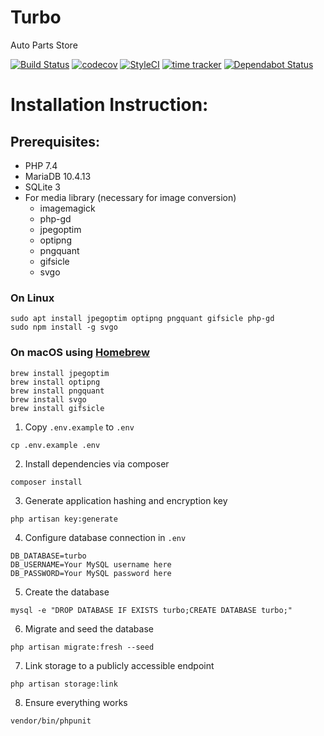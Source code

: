 # Turbo
Auto Parts Store

[![Build Status](https://travis-ci.org/CaddyDz/Turbo.svg?branch=master)](https://travis-ci.org/CaddyDz/Turbo)
[![codecov](https://codecov.io/gh/CaddyDz/Turbo/branch/master/graph/badge.svg)](https://codecov.io/gh/CaddyDz/Turbo)
[![StyleCI](https://github.styleci.io/repos/111581376/shield?branch=master)](https://github.styleci.io/repos/111581376)
[![time tracker](https://wakatime.com/badge/github/CaddyDz/Turbo.svg)](https://wakatime.com/badge/github/CaddyDz/Turbo)
[![Dependabot Status](https://api.dependabot.com/badges/status?host=github&repo=CaddyDz/Turbo)](https://dependabot.com)

# Installation Instruction:

## Prerequisites:

* PHP 7.4
* MariaDB 10.4.13
* SQLite 3
* For media library (necessary for image conversion)
	* imagemagick
	* php-gd
	* jpegoptim
	* optipng
	* pngquant
	* gifsicle
	* svgo

### On Linux
```shell
sudo apt install jpegoptim optipng pngquant gifsicle php-gd
sudo npm install -g svgo
```
### On macOS using [Homebrew](https://brew.sh/)
```shell
brew install jpegoptim
brew install optipng
brew install pngquant
brew install svgo
brew install gifsicle
```

1. Copy `.env.example` to `.env`
```shell
cp .env.example .env
```
2. Install dependencies via composer
```shell
composer install
```
3. Generate application hashing and encryption key
```shell
php artisan key:generate
```
4. Configure database connection in `.env`
```
DB_DATABASE=turbo
DB_USERNAME=Your MySQL username here
DB_PASSWORD=Your MySQL password here
```
5. Create the database
```shell
mysql -e "DROP DATABASE IF EXISTS turbo;CREATE DATABASE turbo;"
```
6. Migrate and seed the database
```shell
php artisan migrate:fresh --seed
```
7. Link storage to a publicly accessible endpoint
```shell
php artisan storage:link
```
8. Ensure everything works
```shell
vendor/bin/phpunit
```
